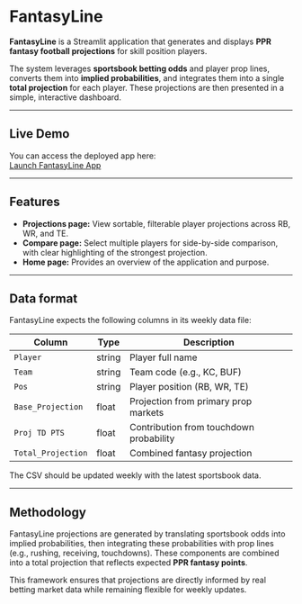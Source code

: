# FantasyLine

**FantasyLine** is a Streamlit application that generates and displays **PPR fantasy football projections** for skill position players.  

The system leverages **sportsbook betting odds** and player prop lines, converts them into **implied probabilities**, and integrates them into a single **total projection** for each player. These projections are then presented in a simple, interactive dashboard.  

---

## Live Demo

You can access the deployed app here:  
[Launch FantasyLine App]([[https://<nickhazzard13>-fantasyline.streamlit.app](https://fantasyline.streamlit.app/)](https://fantasyline.streamlit.app/))

---

## Features

- **Projections page:** View sortable, filterable player projections across RB, WR, and TE.  
- **Compare page:** Select multiple players for side-by-side comparison, with clear highlighting of the strongest projection.  
- **Home page:** Provides an overview of the application and purpose.  

---

## Data format

FantasyLine expects the following columns in its weekly data file:

| Column             | Type   | Description                               |
|--------------------|--------|-------------------------------------------|
| `Player`           | string | Player full name                          |
| `Team`             | string | Team code (e.g., KC, BUF)                 |
| `Pos`              | string | Player position (RB, WR, TE)              |
| `Base_Projection`  | float  | Projection from primary prop markets       |
| `Proj TD PTS`      | float  | Contribution from touchdown probability    |
| `Total_Projection` | float  | Combined fantasy projection                |

The CSV should be updated weekly with the latest sportsbook data.  

---

## Methodology

FantasyLine projections are generated by translating sportsbook odds into implied probabilities, then integrating these probabilities with prop lines (e.g., rushing, receiving, touchdowns). These components are combined into a total projection that reflects expected **PPR fantasy points**.  

This framework ensures that projections are directly informed by real betting market data while remaining flexible for weekly updates.  
